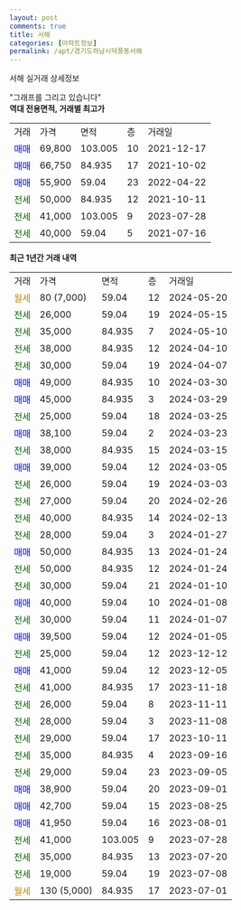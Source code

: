 ```yaml
---
layout: post
comments: true
title: 서해
categories: [아파트정보]
permalink: /apt/경기도하남시덕풍동서해
---
```


서해 실거래 상세정보

<script type="text/javascript">
  google.charts.load('current', {'packages':['line', 'corechart']});
  google.charts.setOnLoadCallback(drawChart);

  function drawChart() {
    var data = new google.visualization.DataTable();
    data.addColumn('date', '거래일');
    data.addColumn('number', "매매");
    data.addColumn('number', "전세");
    data.addColumn('number', "전매");

    data.addRows([[new Date(Date.parse("2024-05-20")), null, null, null], [new Date(Date.parse("2024-05-15")), null, 26000, null], [new Date(Date.parse("2024-05-10")), null, 35000, null], [new Date(Date.parse("2024-04-10")), null, 38000, null], [new Date(Date.parse("2024-04-07")), null, 30000, null], [new Date(Date.parse("2024-03-30")), 49000, null, null], [new Date(Date.parse("2024-03-29")), 45000, null, null], [new Date(Date.parse("2024-03-25")), null, 25000, null], [new Date(Date.parse("2024-03-23")), 38100, null, null], [new Date(Date.parse("2024-03-15")), null, 38000, null], [new Date(Date.parse("2024-03-05")), 39000, null, null], [new Date(Date.parse("2024-03-03")), null, 26000, null], [new Date(Date.parse("2024-02-26")), null, 27000, null], [new Date(Date.parse("2024-02-13")), null, 40000, null], [new Date(Date.parse("2024-01-27")), null, 28000, null], [new Date(Date.parse("2024-01-24")), 50000, null, null], [new Date(Date.parse("2024-01-24")), null, 50000, null], [new Date(Date.parse("2024-01-10")), null, 30000, null], [new Date(Date.parse("2024-01-08")), 40000, null, null], [new Date(Date.parse("2024-01-07")), null, 30000, null], [new Date(Date.parse("2024-01-05")), 39500, null, null], [new Date(Date.parse("2023-12-12")), null, 25000, null], [new Date(Date.parse("2023-12-05")), 41000, null, null], [new Date(Date.parse("2023-11-18")), null, 41000, null], [new Date(Date.parse("2023-11-11")), null, 26000, null], [new Date(Date.parse("2023-11-08")), null, 28000, null], [new Date(Date.parse("2023-10-11")), null, 29000, null], [new Date(Date.parse("2023-09-16")), null, 35000, null], [new Date(Date.parse("2023-09-05")), null, 29000, null], [new Date(Date.parse("2023-09-01")), 38900, null, null], [new Date(Date.parse("2023-08-25")), 42700, null, null], [new Date(Date.parse("2023-08-01")), 41950, null, null], [new Date(Date.parse("2023-07-28")), null, 41000, null], [new Date(Date.parse("2023-07-20")), null, 35000, null], [new Date(Date.parse("2023-07-08")), null, 19000, null], [new Date(Date.parse("2023-07-01")), null, null, null]]);

    var options = {
      hAxis: {
        format: 'yyyy/MM/dd'
      },    
      lineWidth: 0,
      pointsVisible: true,    
      title: '최근 1년간 유형별 실거래가 분포',
      legend: { position: 'bottom' }
    };

    var formatter = new google.visualization.NumberFormat({pattern:'###,###'} );
    formatter.format(data, 1);
    formatter.format(data, 2);
    
    setTimeout(function() {
        var chart = new google.visualization.LineChart(document.getElementById('columnchart_material'));
        chart.draw(data, (options));
        document.getElementById('loading').style.display = 'none';
    }, 200);
  }
</script>


<div id="loading" style="z-index:20; display: block; margin-left: 0px">"그래프를 그리고 있습니다"</div>
<div id="columnchart_material" style="width: 95%; margin-left: 0px; display: block"></div>
<!-- contents start -->
<b>역대 전용면적, 거래별 최고가</b>
<table class="sortable">
    <tr>
      <td>거래</td>
      <td>가격</td>
      <td>면적</td>
      <td>층</td>
      <td>거래일</td>
    </tr>
        <tr>
          <td><a style="color: blue">매매</a></td>
          <td>69,800</td>
          <td>103.005</td>
          <td>10</td>
          <td>2021-12-17</td>
        </tr>            <tr>
          <td><a style="color: blue">매매</a></td>
          <td>66,750</td>
          <td>84.935</td>
          <td>17</td>
          <td>2021-10-02</td>
        </tr>            <tr>
          <td><a style="color: blue">매매</a></td>
          <td>55,900</td>
          <td>59.04</td>
          <td>23</td>
          <td>2022-04-22</td>
        </tr>        
        <tr>
              <td><a style="color: darkgreen">전세</a></td>
              <td>50,000</td>
              <td>84.935</td>
              <td>12</td>
              <td>2021-10-11</td>
            </tr>            <tr>
              <td><a style="color: darkgreen">전세</a></td>
              <td>41,000</td>
              <td>103.005</td>
              <td>9</td>
              <td>2023-07-28</td>
            </tr>            <tr>
              <td><a style="color: darkgreen">전세</a></td>
              <td>40,000</td>
              <td>59.04</td>
              <td>5</td>
              <td>2021-07-16</td>
            </tr>        
    
</table>

<b>최근 1년간 거래 내역</b>

<table class="sortable">
    <tr>
      <td>거래</td>
      <td>가격</td>
      <td>면적</td>
      <td>층</td>
      <td>거래일</td>
    </tr>
    <tr>
      <td><a style="color: darkgoldenrod">월세</a></td>
      <td>80 (7,000)</td>
      <td>59.04</td>
      <td>12</td>
      <td>2024-05-20</td>
    </tr>          <tr>
      <td><a style="color: darkgreen">전세</a></td>
      <td>26,000</td>
      <td>59.04</td>
      <td>19</td>
      <td>2024-05-15</td>
    </tr>          <tr>
      <td><a style="color: darkgreen">전세</a></td>
      <td>35,000</td>
      <td>84.935</td>
      <td>7</td>
      <td>2024-05-10</td>
    </tr>          <tr>
      <td><a style="color: darkgreen">전세</a></td>
      <td>38,000</td>
      <td>84.935</td>
      <td>12</td>
      <td>2024-04-10</td>
    </tr>          <tr>
      <td><a style="color: darkgreen">전세</a></td>
      <td>30,000</td>
      <td>59.04</td>
      <td>19</td>
      <td>2024-04-07</td>
    </tr>          <tr>
      <td><a style="color: blue">매매</a></td>
      <td>49,000</td>
      <td>84.935</td>
      <td>10</td>
      <td>2024-03-30</td>
    </tr>          <tr>
      <td><a style="color: blue">매매</a></td>
      <td>45,000</td>
      <td>84.935</td>
      <td>3</td>
      <td>2024-03-29</td>
    </tr>          <tr>
      <td><a style="color: darkgreen">전세</a></td>
      <td>25,000</td>
      <td>59.04</td>
      <td>18</td>
      <td>2024-03-25</td>
    </tr>          <tr>
      <td><a style="color: blue">매매</a></td>
      <td>38,100</td>
      <td>59.04</td>
      <td>2</td>
      <td>2024-03-23</td>
    </tr>          <tr>
      <td><a style="color: darkgreen">전세</a></td>
      <td>38,000</td>
      <td>84.935</td>
      <td>15</td>
      <td>2024-03-15</td>
    </tr>          <tr>
      <td><a style="color: blue">매매</a></td>
      <td>39,000</td>
      <td>59.04</td>
      <td>12</td>
      <td>2024-03-05</td>
    </tr>          <tr>
      <td><a style="color: darkgreen">전세</a></td>
      <td>26,000</td>
      <td>59.04</td>
      <td>19</td>
      <td>2024-03-03</td>
    </tr>          <tr>
      <td><a style="color: darkgreen">전세</a></td>
      <td>27,000</td>
      <td>59.04</td>
      <td>20</td>
      <td>2024-02-26</td>
    </tr>          <tr>
      <td><a style="color: darkgreen">전세</a></td>
      <td>40,000</td>
      <td>84.935</td>
      <td>14</td>
      <td>2024-02-13</td>
    </tr>          <tr>
      <td><a style="color: darkgreen">전세</a></td>
      <td>28,000</td>
      <td>59.04</td>
      <td>3</td>
      <td>2024-01-27</td>
    </tr>          <tr>
      <td><a style="color: blue">매매</a></td>
      <td>50,000</td>
      <td>84.935</td>
      <td>13</td>
      <td>2024-01-24</td>
    </tr>          <tr>
      <td><a style="color: darkgreen">전세</a></td>
      <td>50,000</td>
      <td>84.935</td>
      <td>12</td>
      <td>2024-01-24</td>
    </tr>          <tr>
      <td><a style="color: darkgreen">전세</a></td>
      <td>30,000</td>
      <td>59.04</td>
      <td>21</td>
      <td>2024-01-10</td>
    </tr>          <tr>
      <td><a style="color: blue">매매</a></td>
      <td>40,000</td>
      <td>59.04</td>
      <td>10</td>
      <td>2024-01-08</td>
    </tr>          <tr>
      <td><a style="color: darkgreen">전세</a></td>
      <td>30,000</td>
      <td>59.04</td>
      <td>11</td>
      <td>2024-01-07</td>
    </tr>          <tr>
      <td><a style="color: blue">매매</a></td>
      <td>39,500</td>
      <td>59.04</td>
      <td>12</td>
      <td>2024-01-05</td>
    </tr>          <tr>
      <td><a style="color: darkgreen">전세</a></td>
      <td>25,000</td>
      <td>59.04</td>
      <td>12</td>
      <td>2023-12-12</td>
    </tr>          <tr>
      <td><a style="color: blue">매매</a></td>
      <td>41,000</td>
      <td>59.04</td>
      <td>12</td>
      <td>2023-12-05</td>
    </tr>          <tr>
      <td><a style="color: darkgreen">전세</a></td>
      <td>41,000</td>
      <td>84.935</td>
      <td>17</td>
      <td>2023-11-18</td>
    </tr>          <tr>
      <td><a style="color: darkgreen">전세</a></td>
      <td>26,000</td>
      <td>59.04</td>
      <td>8</td>
      <td>2023-11-11</td>
    </tr>          <tr>
      <td><a style="color: darkgreen">전세</a></td>
      <td>28,000</td>
      <td>59.04</td>
      <td>3</td>
      <td>2023-11-08</td>
    </tr>          <tr>
      <td><a style="color: darkgreen">전세</a></td>
      <td>29,000</td>
      <td>59.04</td>
      <td>17</td>
      <td>2023-10-11</td>
    </tr>          <tr>
      <td><a style="color: darkgreen">전세</a></td>
      <td>35,000</td>
      <td>84.935</td>
      <td>4</td>
      <td>2023-09-16</td>
    </tr>          <tr>
      <td><a style="color: darkgreen">전세</a></td>
      <td>29,000</td>
      <td>59.04</td>
      <td>23</td>
      <td>2023-09-05</td>
    </tr>          <tr>
      <td><a style="color: blue">매매</a></td>
      <td>38,900</td>
      <td>59.04</td>
      <td>20</td>
      <td>2023-09-01</td>
    </tr>          <tr>
      <td><a style="color: blue">매매</a></td>
      <td>42,700</td>
      <td>59.04</td>
      <td>15</td>
      <td>2023-08-25</td>
    </tr>          <tr>
      <td><a style="color: blue">매매</a></td>
      <td>41,950</td>
      <td>59.04</td>
      <td>16</td>
      <td>2023-08-01</td>
    </tr>          <tr>
      <td><a style="color: darkgreen">전세</a></td>
      <td>41,000</td>
      <td>103.005</td>
      <td>9</td>
      <td>2023-07-28</td>
    </tr>          <tr>
      <td><a style="color: darkgreen">전세</a></td>
      <td>35,000</td>
      <td>84.935</td>
      <td>13</td>
      <td>2023-07-20</td>
    </tr>          <tr>
      <td><a style="color: darkgreen">전세</a></td>
      <td>19,000</td>
      <td>59.04</td>
      <td>19</td>
      <td>2023-07-08</td>
    </tr>          <tr>
      <td><a style="color: darkgoldenrod">월세</a></td>
      <td>130 (5,000)</td>
      <td>84.935</td>
      <td>17</td>
      <td>2023-07-01</td>
    </tr>      </table>
<!-- contents end -->    

